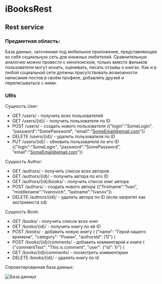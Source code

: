 # iBooksRest
## Rest service

### Предметная область:
База данных, заточенная под мобильное приложение, представляющее из себя социальную сеть для книжных любителей. Сравнительную аналогию можно провести с кинопоиском, только вместо фильмов пользователи могут искать, оценивать, писать отзывы о книгах. Как и в любой социальной сети должны присутствовать возможности написания постов в своём профиле, добавлять друзей и переписываться с ними.

### URIs
Сущность User:
- GET /users/ - получить всех пользователей
- GET /users/{id}/ - получить пользователя по ID
- POST /users/ - создать нового пользователя ({"login":"SomeLogin", "password":"SomePassword", "email":"SomeEmail@email.com"})
- DELETE /users/{id}/ - удалить пользователя по ID
- PUT /users/{id}/ - обновить пользователя по его ID ({"login":"SomeLogin", "password":"SomePassword", "email":"SomeEmail@email.com"})

Сущность Author:
- GET /authors/ - получить список всех авторов
- GET /authors/{id}/ - получить автора по его ID
- GET /authors/{id}/books/ - получить список книг автора
- POST /authors/ - создать нового автора ({"firstname":"Ivan", "middlename":"Ivanovich", "lastname":"Ivanov"})
- DELETE /authors/{id}/ - удалить автора по ID (если запретят как экстремиста xd)

Сущность Book:
- GET /books/ - получить список всех книг
- GET /books/{id}/ - получить книгу по её ID
- POST /books/ - добавить новую книгу ( {"name": "Герой нашего времени", "category": "Роман", "authorsId": [1]"} )
- POST /books/{id}/comments/ - добавить комментарий к книге ( {"commentText": "This is comment", "user": {"id": 1}"} )
- GET /books/{id}/comments/ - посмотреть комментарии
- DELETE /books/{id}/ - удалить книгу по id


Спроектированная база данных:


![База данных](https://i.ibb.co/cyjMTzX/diagram.png)
